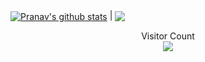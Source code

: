 <a href="https://github.com/Penguin5681/Penguin5681"><img align="center" src="https://github-readme-stats.vercel.app/api?username=Penguin5681&show_icons=true&hide=contribs,prs&cache_seconds=86400&theme=jolly" alt="Pranav's github stats" /></a> | <a href="https://github.com/Penguin5681/Penguin5681"><img align="center" src="https://github-readme-stats.vercel.app/api/top-langs/?username=Penguin5681&layout=compact&theme=jolly&hide_border=true" /></a>
<p align="center"> 
  Visitor Count<br>
  <img src="https://profile-counter.glitch.me/Penguin5681/count.svg" />
</p>
